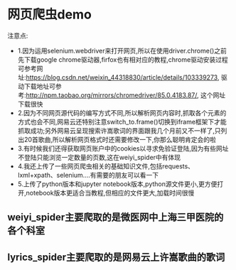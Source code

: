 # 网页爬虫demo

注意点:
 * 1.因为运用selenium.webdriver来打开网页,所以在使用driver.chrome()之前先下载google chrome驱动器,firfox也有相对应的教程,chrome驱动安装过程可参考网址:https://blog.csdn.net/weixin_44318830/article/details/103339273, 驱动下载地址可参考:http://npm.taobao.org/mirrors/chromedriver/85.0.4183.87/, 这个网址下载很快
 * 2.因为不同网页源代码的编写方式不同,所以解析网页内容时,抓取各个元素的方式也会不同,网易云还特别注意switch_to.frame()切换到iframe框架下才能抓取成功;另外网易云呈现搜索许嵩歌词的界面跟我几个月前又不一样了,只列出20首歌曲,所以解析网页格式时还需要修改一下,你那么聪明肯定会的啦 
 * 3.有时候我们还得获取网页账户中的cookies以寻求免验证登陆,因为有些网址不登陆只能浏览一定数量的页数,这在weiyi_spider中有体现
 * 4.我还上传了一些网页爬虫相关的基础知识文件,包括requests、lxml+xpath、selenium....有需要的朋友可以看一下
 * 5.上传了python版本和jupyter notebook版本,python源文件更小,更方便打开,notebook版本更适合当教程,但相应的文件更大,加载时间很慢
 
## weiyi_spider主要爬取的是微医网中上海三甲医院的各个科室

## lyrics_spider主要爬取的是网易云上许嵩歌曲的歌词
